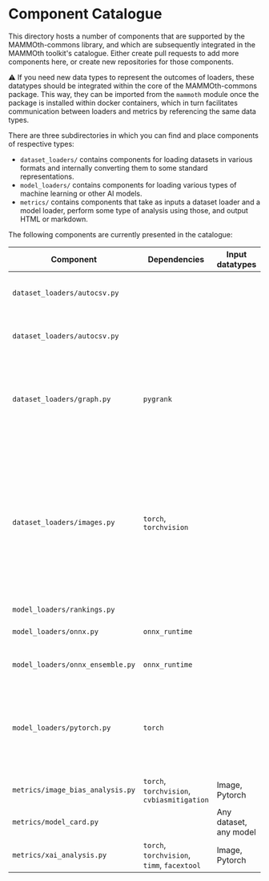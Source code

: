 # Component Catalogue

This directory hosts a number of components that are
supported by the MAMMOth-commons library, and which
are subsequently integrated in the MAMMOth toolkit's 
catalogue.
Either create pull requests to add more components here, 
or create new repositories for those components.

:warning: If you need new data types to represent
the outcomes of loaders, these datatypes should be integrated
within the core of the MAMMOth-commons package. This way,
they can be imported from the `mammoth` module once
the package is installed within docker containers, which
in turn facilitates communication between loaders and 
metrics by referencing the same data types.

There are three subdirectories in which you can find
and place components of respective types:

- `dataset_loaders/` contains components for loading datasets in various formats and internally converting them to some standard representations.
- `model_loaders/` contains components for loading various types of machine learning or other AI models.
- `metrics/` contains components that take as inputs a dataset loader and a model loader, perform some type of analysis using those, and output HTML or markdown.

The following components are currently presented in the catalogue:

| Component                        | Dependencies                                | Input datatypes        | Output datypes | Parameters                                                                                                                                                           |
|----------------------------------|---------------------------------------------|------------------------|----------------|----------------------------------------------------------------------------------------------------------------------------------------------------------------------|
| `dataset_loaders/autocsv.py`     |                                             |                        | CSV            | Path and options to provide to Pandas.                                                                                                                               |
| `dataset_loaders/autocsv.py`     |                                             |                        | Image          | Path for csv attributes and image location.                                                                                                                          |
| `dataset_loaders/graph.py`       | `pygrank`                                   |                        | Graph          | Dataset name that is either a local folder or a pygrank automatically downloaded dataset.                                                                            |
| `dataset_loaders/images.py`      | `torch`, `torchvision`                      |                        | Image          | Path to csv of image metadata, path to image hosting folder, predictive attribute, transformer code or path to code, as well as shuffling and batch size parameters. |
| `model_loaders/rankings.py`      |                                             |                        | 
| `model_loaders/onnx.py`          | `onnx_runtime`                              |                        | ONNX           | Path to the stored model.                                                                                                                                            |
| `model_loaders/onnx_ensemble.py` | `onnx_runtime`                              |                        | ONNXEnsemble   | Path to the stored model.                                                                                                                                            |
| `model_loaders/pytorch.py`       | `torch`                                     |                        | Pytorch        | Code or path to code for the torch model's construction, and path to the torch state dictionary.                                                                     |
| `metrics/image_bias_analysis.py` | `torch`, `torchvision`, `cvbiasmitigation`  | Image, Pytorch         | Markdown       |                                                                                                                                                                      |
| `metrics/model_card.py`          |                                             | Any dataset, any model | Markdown       |                                                                                                                                                                      |
| `metrics/xai_analysis.py`        | `torch`, `torchvision`, `timm`, `facextool` | Image, Pytorch         | HTML           |                                                                                                                                                                      |

